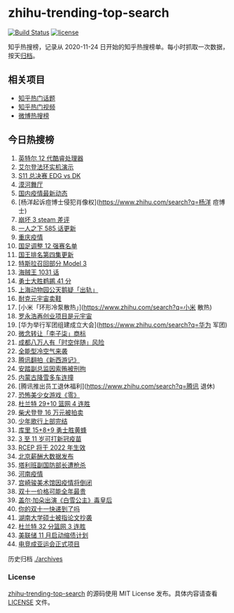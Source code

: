 # zhihu-trending-top-search

[![Build Status](https://github.com/justjavac/zhihu-trending-top-search/workflows/ci/badge.svg?branch=main)](https://github.com/justjavac/zhihu-trending-top-search/actions)
[![license](https://img.shields.io/github/license/justjavac/zhihu-trending-top-search)](https://github.com/justjavac/zhihu-trending-top-search/blob/main/LICENSE)

知乎热搜榜，记录从 2020-11-24 日开始的知乎热搜榜单。每小时抓取一次数据，按天[归档](./archives)。

## 相关项目

- [知乎热门话题](https://github.com/justjavac/zhihu-trending-hot-questions)
- [知乎热门视频](https://github.com/justjavac/zhihu-trending-hot-video)
- [微博热搜榜](https://github.com/justjavac/weibo-trending-hot-search)

## 今日热搜榜

<!-- BEGIN -->
<!-- 最后更新时间 Sat Nov 06 2021 22:05:50 GMT+0800 (China Standard Time) -->

1. [英特尔 12 代酷睿处理器](https://www.zhihu.com/search?q=12代酷睿)
1. [艾尔登法环实机演示](https://www.zhihu.com/search?q=艾尔登法环)
1. [S11 总决赛 EDG vs DK](https://www.zhihu.com/search?q=EDG)
1. [漠河舞厅](https://www.zhihu.com/search?q=漠河舞厅)
1. [国内疫情最新动态](https://www.zhihu.com/search?q=疫情)
1. [杨洋起诉痘博士侵犯肖像权](https://www.zhihu.com/search?q=杨洋 痘博士)
1. [崩坏 3 steam 差评](https://www.zhihu.com/search?q=崩坏3)
1. [一人之下 585 话更新](https://www.zhihu.com/search?q=一人之下)
1. [重庆疫情](https://www.zhihu.com/search?q=重庆疫情)
1. [国足调整 12 强赛名单](https://www.zhihu.com/search?q=国足)
1. [国王排名第四集更新](https://www.zhihu.com/search?q=国王排名)
1. [特斯拉召回部分 Model 3](https://www.zhihu.com/search?q=特斯拉)
1. [海贼王 1031 话](https://www.zhihu.com/search?q=海贼王)
1. [勇士大胜鹈鹕 41 分](https://www.zhihu.com/search?q=勇士)
1. [上海动物园公天鹅疑「出轨」](https://www.zhihu.com/search?q=天鹅出轨)
1. [耐克元宇宙卖鞋](https://www.zhihu.com/search?q=元宇宙)
1. [小米「环形冷泵散热」](https://www.zhihu.com/search?q=小米 散热)
1. [罗永浩再创业项目是元宇宙](https://www.zhihu.com/search?q=罗永浩)
1. [华为举行军团组建成立大会](https://www.zhihu.com/search?q=华为 军团)
1. [微念转让「李子柒」商标](https://www.zhihu.com/search?q=李子柒)
1. [成都八万人有「时空伴随」风险](https://www.zhihu.com/search?q=时空伴随)
1. [全能型冷空气来袭](https://www.zhihu.com/search?q=冷空气)
1. [腾讯翻拍《新西游记》](https://www.zhihu.com/search?q=新西游记)
1. [安踏副总监因索贿被刑拘](https://www.zhihu.com/search?q=安踏副总监)
1. [内蒙古降雪多车连撞](https://www.zhihu.com/search?q=内蒙古降雪)
1. [腾讯推出员工退休福利](https://www.zhihu.com/search?q=腾讯 退休)
1. [恐怖美少女游戏《零》](https://www.zhihu.com/search?q=零濡鸦之巫女)
1. [杜兰特 29+10 篮网 4 连胜](https://www.zhihu.com/search?q=篮网)
1. [柴犬登登 16 万元被拍卖](https://www.zhihu.com/search?q=柴犬登登)
1. [少年歌行上部完结](https://www.zhihu.com/search?q=少年歌行)
1. [库里 15+8+9 勇士胜黄蜂](https://www.zhihu.com/search?q=勇士)
1. [3 至 11 岁可打新冠疫苗](https://www.zhihu.com/search?q=新冠疫苗)
1. [RCEP 将于 2022 年生效](https://www.zhihu.com/search?q=rcep)
1. [北京薪酬大数据发布](https://www.zhihu.com/search?q=北京薪酬)
1. [塔利班副国防部长遭枪杀](https://www.zhihu.com/search?q=塔利班)
1. [河南疫情](https://www.zhihu.com/search?q=河南疫情)
1. [宫崎骏美术馆因疫情将倒闭](https://www.zhihu.com/search?q=宫崎骏美术馆)
1. [双十一价格可能全年最贵](https://www.zhihu.com/search?q=双十一价格)
1. [盖尔·加朵出演《白雪公主》毒皇后](https://www.zhihu.com/search?q=白雪公主)
1. [你的双十一快递到了吗](https://www.zhihu.com/search?q=双十一快递)
1. [湖南大学硕士被指论文抄袭](https://www.zhihu.com/search?q=论文抄袭)
1. [杜兰特 32 分篮网 3 连胜](https://www.zhihu.com/search?q=杜兰特)
1. [美联储 11 月启动缩债计划](https://www.zhihu.com/search?q=美联储)
1. [电竞成亚运会正式项目](https://www.zhihu.com/search?q=亚运会电竞)

<!-- END -->

历史归档 [./archives](./archives)

### License

[zhihu-trending-top-search](https://github.com/justjavac/zhihu-trending-top-search)
的源码使用 MIT License 发布。具体内容请查看 [LICENSE](./LICENSE) 文件。
